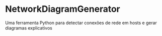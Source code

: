 # NetworkDiagramGenerator
Uma ferramenta Python para detectar conexões de rede em hosts e gerar diagramas explicativos
